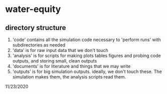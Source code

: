 # water-equity

## directory structure
1. 'code' contains all the simulation code necessary to 'perform runs' with subdirectories as needed
2. 'data' is for raw input data that we don't touch
3. 'analysis' is for scripts for making plots tables figures and probing code outputs, and storing small, clean outputs
4. 'documents' is for literature and things that we may write
5. 'outputs' is for big simulation outputs. ideally, we don't touch these. The simulation makes them, the analysis scripts read them.

11/23/2020
